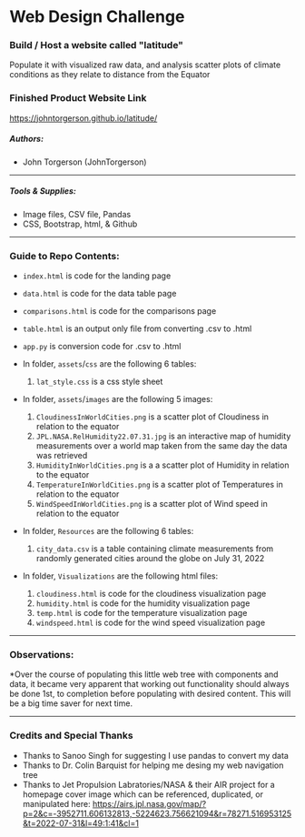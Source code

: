 # Web Design Challenge

### Build / Host a website called "latitude"
Populate it with visualized raw data, and analysis scatter plots of climate conditions as they relate to distance from the Equator

### Finished Product Website Link

https://johntorgerson.github.io/latitude/

##### Authors:
* John Torgerson (JohnTorgerson)
---

##### Tools & Supplies:
* Image files, CSV file, Pandas
* CSS, Bootstrap, html, & Github
---

### Guide to Repo Contents:

* `index.html` is code for the landing page
* `data.html` is code for the data table page
* `comparisons.html` is code for the comparisons page
* `table.html` is an output only file from converting .csv to .html
* `app.py` is conversion code for .csv to .html

* In folder, `assets`/`css` are the following 6 tables:
    1. `lat_style.css` is a css style sheet
   
* In folder, `assets`/`images` are the following 5 images:
    1. `CloudinessInWorldCities.png` is a scatter plot of Cloudiness in relation to the equator
    2. `JPL.NASA.RelHumidity22.07.31.jpg` is an interactive map of humidity measurements over a world map taken from the same day the data was retrieved
    3. `HumidityInWorldCities.png` is a a scatter plot of Humidity in relation to the equator
    4. `TemperatureInWorldCities.png` is a scatter plot of Temperatures in relation to the equator
    5. `WindSpeedInWorldCities.png` is a scatter plot of Wind speed in relation to the equator
    
* In folder, `Resources` are the following 6 tables:
    1. `city_data.csv` is a table containing climate measurements from randomly generated cities around the globe on July 31, 2022

* In folder, `Visualizations` are the following html files:
    1. `cloudiness.html` is code for the cloudiness visualization page
    2. `humidity.html` is code for the humidity visualization page
    3. `temp.html` is code for the temperature visualization page
    4. `windspeed.html` is code for the wind speed visualization page
---

### Observations:
*Over the course of populating this little web tree with components and data, it became very apparent that working out functionality should always be done 1st, to completion before populating with desired content. This will be a big time saver for next time. 

---

### Credits and Special Thanks

* Thanks to Sanoo Singh for suggesting I use pandas to convert my data
* Thanks to Dr. Colin Barquist for helping me desing my web navigation tree
* Thanks to Jet Propulsion Labratories/NASA & their AIR project for a homepage cover image which can be referenced, duplicated, or manipulated here: https://airs.jpl.nasa.gov/map/?p=2&c=-3952711.606132813,-5224623.756621094&r=78271.516953125&t=2022-07-31&l=49:1:41&cl=1 
